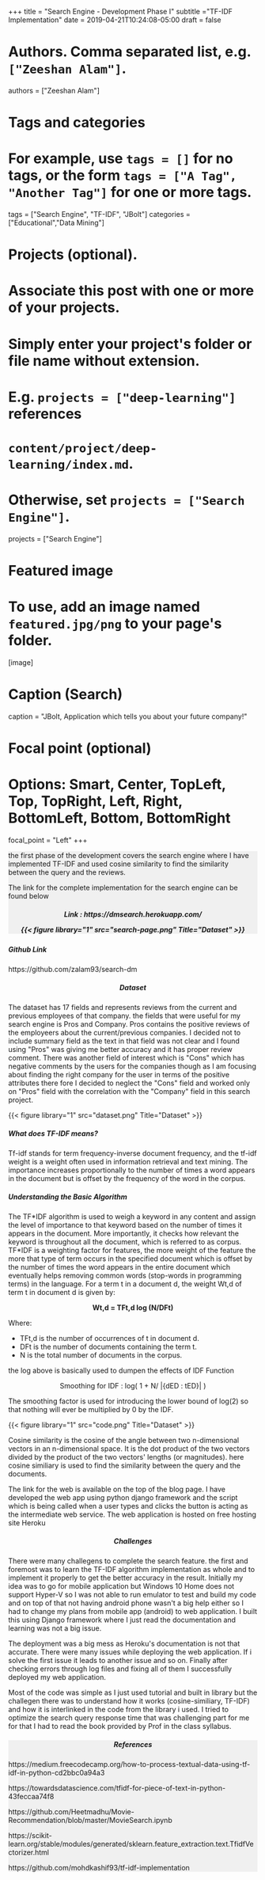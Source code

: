 +++
title = "Search Engine - Development Phase I"
subtitle ="TF-IDF Implementation"
date = 2019-04-21T10:24:08-05:00
draft = false

# Authors. Comma separated list, e.g. `["Zeeshan Alam"]`.
authors = ["Zeeshan Alam"]

# Tags and categories
# For example, use `tags = []` for no tags, or the form `tags = ["A Tag", "Another Tag"]` for one or more tags.
tags = ["Search Engine", "TF-IDF", "JBolt"]
categories = ["Educational","Data Mining"]

# Projects (optional).
#   Associate this post with one or more of your projects.
#   Simply enter your project's folder or file name without extension.
#   E.g. `projects = ["deep-learning"]` references 
#   `content/project/deep-learning/index.md`.
#   Otherwise, set `projects = ["Search Engine"]`.



projects = ["Search Engine"]




# Featured image
# To use, add an image named `featured.jpg/png` to your page's folder. 
[image]
  # Caption (Search)
  caption = "JBolt, Application which tells you about your future company!"

  # Focal point (optional)
  # Options: Smart, Center, TopLeft, Top, TopRight, Left, Right, BottomLeft, Bottom, BottomRight
  focal_point = "Left"
+++

<div style="background-color:#f0f0f0">
<p>  the first phase of the development covers the search engine where I have implemented
TF-IDF and used cosine similarity to find the similarity between the query and the reviews. </p>

<p> The link for the complete implementation for the search engine can be found below </p>
<h5 align="center"> Link : https://dmsearch.herokuapp.com/ </p>
{{< figure library="1" src="search-page.png" Title="Dataset"  >}}
</div>

<h5> Github Link </h5>
<p> https://github.com/zalam93/search-dm </p>

<h5 align="center"> Dataset </h5>
<p>The dataset has 17 fields and represents reviews from the current and previous employees of that company. the fields that were useful for my search engine is Pros and Company. Pros contains the positive
reviews of the employeers about the current/previous companies. I decided not to include summary field as the text in that field was not clear and I found using "Pros" was giving me better accuracy and it has 
proper review comment. There was another field of interest which is "Cons" which has negative comments by the users for the companies though as I am focusing about finding the right company for the user in terms of the positive attributes
there fore I decided to neglect the "Cons" field and worked only on "Pros" field with the correlation with the "Company" field in this search project.</p>
{{< figure library="1" src="dataset.png" Title="Dataset"  >}}


<h5> What does TF-IDF means? </h5>

<p>
Tf-idf stands for term frequency-inverse document frequency, and the tf-idf weight is a weight often used in information retrieval and text mining.
 The importance increases proportionally to the number of times a word appears in the document but is offset by the frequency of the word in the corpus. 
</p>

<h5> Understanding the Basic Algorithm </h5>
<p> 
The TF*IDF algorithm is used to weigh a keyword in any content and assign the level of importance to that keyword based on the number of times it appears in the document. More importantly, it checks how relevant the keyword is throughout all the document, which is referred to as corpus.
TF*IDF is a weighting factor for features, the more weight of the feature the more that type of term occurs in the specified document which is offset by the number of times the word appears
in the entire document which eventually helps removing common words (stop-words in programming terms) in the language.
For a term t in a document d, the weight Wt,d of term t in document d is given by:
<p>


<p align="center"><b> Wt,d = TFt,d log (N/DFt) </b></p>

<p>
Where:
</p>


- TFt,d is the number of occurrences of t in document d. </br>
- DFt is the number of documents containing the term t. </br>
- N is the total number of documents in the corpus. </br>
</p>

the log above is basically used to dumpen the effects of IDF Function
<p align="center">Smoothing for IDF : log( 1 + N/ |{dED : tED}| ) </p>
The smoothing factor is used for introducing the lower bound of log(2) so that nothing will ever be multiplied by 0 by the IDF.

{{< figure library="1" src="code.png" Title="Dataset"  >}}

Cosine similarity is the cosine of the angle between two n-dimensional vectors in an n-dimensional space. It is the dot product of the two vectors divided by the product of the two vectors' lengths (or magnitudes).
here cosine similiary is used to find the similarity between the query and the documents.

<p>
The link for the web is available on the top of the blog page. I have developed the web app using python django framework and the script which is being called when a user types and clicks the button is 
acting as the intermediate web service. The web application is hosted on free hosting site Heroku</p>

</p>

<h5 align="center"> Challenges </h5>
There were many challegens to complete the search feature. the first and foremost was to learn the TF-IDF algorithm implementation as whole and to implement it properly to get the better accuracy in the result.
Initially my idea was to go for mobile application but Windows 10 Home does not support Hyper-V so I was not able to run emulator to test and build my code and on top of that not having android phone wasn't a big help either so I had to
change my plans from mobile app (android) to web application. I built this using Django framework where I just read the documentation and learning was not a big issue.

The deployment was a big mess as Heroku's documentation is not that accurate. There were many issues while deploying the web application. If i solve the first issue it leads to another issue and so on. Finally
after checking errors through log files and fixing all of them I successfully deployed my web application.

Most of the code was simple as I just used tutorial and built in library but the challegen there was to understand how it works (cosine-similiary, TF-IDF) and how it is interlinked in the code from the library i used.
I tried to optimize the search query response time that was challenging part for me for that I had to read the book provided by Prof in the class syllabus.

<div style="background-color:#f0f0f0">
<h5 align="center"> References </h5>
<p> https://medium.freecodecamp.org/how-to-process-textual-data-using-tf-idf-in-python-cd2bbc0a94a3 </p>
<p> https://towardsdatascience.com/tfidf-for-piece-of-text-in-python-43feccaa74f8 </p>
<p> https://github.com/Heetmadhu/Movie-Recommendation/blob/master/MovieSearch.ipynb </p>
<p> https://scikit-learn.org/stable/modules/generated/sklearn.feature_extraction.text.TfidfVectorizer.html </p>
<p> https://github.com/mohdkashif93/tf-idf-implementation </p>
</div>
